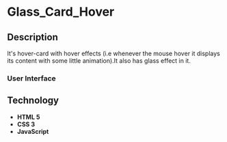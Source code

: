 # Glass_Card_Hover

## Description

It's hover-card with hover effects (i.e whenever the mouse hover it displays its content with some little animation).It also has glass effect in it.

### User Interface

## Technology
- **HTML 5**
- **CSS 3**
- **JavaScript**
